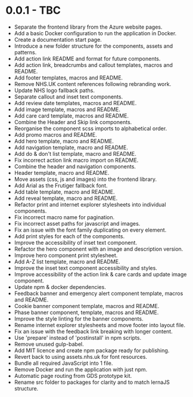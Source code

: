 0.0.1 - TBC
===============
- Separate the frontend library from the Azure website pages.
- Add a basic Docker configuration to run the application in Docker.
- Create a documentation start page.
- Introduce a new folder structure for the components, assets and patterns.
- Add action link README and format for future components.
- Add action link, breadcrumbs and callout templates, macros and README.
- Add footer templates, macros and README.
- Remove NHS.UK content references following rebranding work.
- Update NHS logo fallback paths.
- Separate callout and inset text components.
- Add review date templates, macros and README.
- Add image template, macros and README.
- Add care card template, macros and README.
- Combine the Header and Skip link components.
- Reorganise the component scss imports to alphabetical order.
- Add promo macros and README.
- Add hero template, macro and README.
- Add navigation template, macro and README.
- Add do & don't list template, macro and README.
- Fix incorrect action link macro import on README.
- Combine the header and navigation components.
- Header template, macro and README.
- Move assets (css, js and images) into the frontend library.
- Add Arial as the Frutiger fallback font.
- Add table template, macro and README.
- Add reveal template, macro and README.
- Refactor print and internet explorer stylesheets into individual components.
- Fix incorrect macro name for pagination.
- Fix incorrect asset paths for javascript and images.
- Fix an issue with the font family duplicating on every element.
- Add print styles for each of the components.
- Improve the accessibility of inset text component.
- Refactor the hero component with an image and description version.
- Improve hero component print stylesheet.
- Add A-Z list template, macro and README.
- Improve the inset text component accessibility and styles.
- Improve accessibility of the action link & care cards and update image component.
- Update npm & docker dependencies.
- Feedback banner and emergency alert component template, macros and README.
- Cookie banner component template, macros and README.
- Phase banner component, template, macros and README.
- Improve the style linting for the banner components.
- Rename internet explorer stylesheets and move footer into layout file.
- Fix an issue with the feedback link breaking with longer content.
- Use 'prepare' instead of 'postinstall' in npm scripts.
- Remove unused gulp-babel.
- Add MIT licence and create npm package ready for publishing.
- Revert back to using assets.nhs.uk for font resources.
- Bundle all required JavaScript into 1 file.
- Remove Docker and run the application with just npm.
- Automatic page routing from GDS prototype kit.
- Rename src folder to packages for clarity and to match lernaJS structure.
